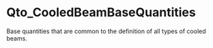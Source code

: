 # Qto_CooledBeamBaseQuantities

Base quantities that are common to the definition of all types of cooled beams.
